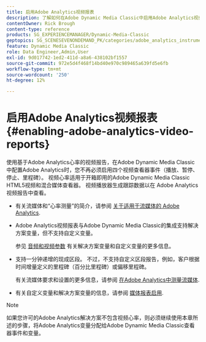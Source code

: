 ```yaml
---
title: 启用Adobe Analytics视频报表
description: 了解如何在Adobe Dynamic Media Classic中启用Adobe Analytics视频报告。
contentOwner: Rick Brough
content-type: reference
products: SG_EXPERIENCEMANAGER/Dynamic-Media-Classic
geptopics: SG_SCENESEVENONDEMAND_PK/categories/adobe_analytics_instrumentation_kit
feature: Dynamic Media Classic
role: Data Engineer,Admin,User
exl-id: 9d017742-1ed2-411d-a8a6-438102bf1557
source-git-commit: 972e5d4f468f14bd40e970c989465a639fd5e6fb
workflow-type: tm+mt
source-wordcount: '250'
ht-degree: 12%

---
```


# 启用Adobe Analytics视频报表{#enabling-adobe-analytics-video-reports}

使用基于Adobe Analytics心率的视频报告，在Adobe Dynamic Media Classic中配置Adobe Analytics时，您不再必须启用四个视频查看器事件（播放、暂停、停止、里程碑）。 视频心率适用于开箱即用的Adobe Dynamic Media Classic HTML5视频和混合媒体查看器。 视频播放器生成跟踪数据以在 Adobe Analytics 视频报告中查看。

* 有关流媒体和“心率测量”的简介，请参阅 [关于适用于流媒体的 Adobe Analytics](https://experienceleague.adobe.com/docs/media-analytics/using/media-overview.html#about-adobe-analytics-for-streaming-media).

* Adobe Analytics视频报表与Adobe Dynamic Media Classic的集成支持解决方案变量，但不支持自定义变量。

   参见 [音频和视频参数](https://experienceleague.adobe.com/docs/media-analytics/using/implementation/variables/audio-video-parameters.html) 有关解决方案变量和自定义变量的更多信息。

* 支持一分钟递增的现成区段。 不过，不支持自定义区段报告，例如，客户根据时间增量定义的里程碑（百分比里程碑）或偏移里程碑。

   有关流媒体要求和设置的更多信息，请参阅 [在Adobe Analytics中测量流媒体](https://experienceleague.adobe.com/docs/media-analytics/using/media-overview.html).

* 有关自定义变量和解决方案变量的信息，请参阅 [媒体报表启用](https://experienceleague.adobe.com/docs/media-analytics/using/media-reports/media-reports-enable.html?lang=en#media-reports).

>[!NOTE]
>
>如果您许可的Adobe Analytics解决方案不包含视频心率，则必须继续使用本章所述的步骤，将Adobe Analytics变量分配给Adobe Dynamic Media Classic查看器事件和变量。
